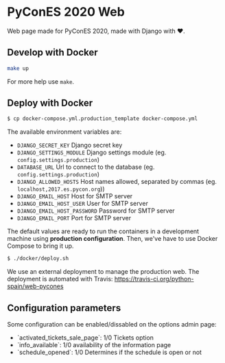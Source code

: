 # PyConES 2020 Web

Web page made for PyConES 2020, made with Django with :heart:.


## Develop with Docker

``` bash
make up
```

For more help use `make`.

## Deploy with Docker

``` bash
$ cp docker-compose.yml.production_template docker-compose.yml
```

The available environment variables are:

  - `DJANGO_SECRET_KEY` Django secret key
  - `DJANGO_SETTINGS_MODULE` Django settings module (eg.
    `config.settings.production`)
  - `DATABASE_URL` Url to connect to the database (eg.
    `config.settings.production`)
  - `DJANGO_ALLOWED_HOSTS` Host names allowed, separated by commas (eg.
    `localhost,2017.es.pycon.org`))
  - `DJANGO_EMAIL_HOST` Host for SMTP server
  - `DJANGO_EMAIL_HOST_USER` User for SMTP server
  - `DJANGO_EMAIL_HOST_PASSWORD` Password for SMTP server
  - `DJANGO_EMAIL_PORT` Port for SMTP server

The default values are ready to run the containers in a development
machine using **production configuration**. Then, we've have to use
Docker Compose to bring it up.

``` bash
$ ./docker/deploy.sh
```

We use an external deployment to manage the production web.
The deployment is automated with Travis: 
https://travis-ci.org/python-spain/web-pycones

## Configuration parameters

Some configuration can be enabled/dissabled on the options admin page:

  - \`activated\_tickets\_sale\_page\`: 1/0 Tickets option
  - \`info\_available\`: 1/0 availability of the information page
  - \`schedule\_opened\`: 1/0 Determines if the schedule is open or not
